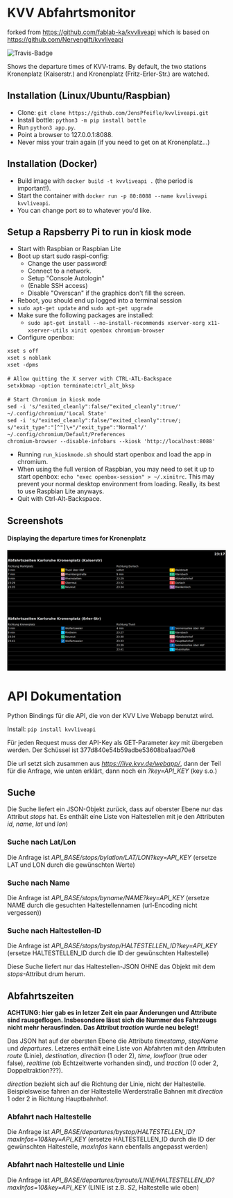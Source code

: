 # KVV Abfahrtsmonitor
forked from https://github.com/fablab-ka/kvvliveapi which is based on https://github.com/Nervengift/kvvliveapi

![Travis-Badge](https://travis-ci.com/JensPfeifle/kvvliveapi.svg?branch=master)

Shows the departure times of KVV-trams. By default, the two stations Kronenplatz (Kaiserstr.) and Kronenplatz (Fritz-Erler-Str.) are watched.

## Installation (Linux/Ubuntu/Raspbian)
* Clone: `git clone https://github.com/JensPfeifle/kvvliveapi.git`
* Install bottle: `python3 -m pip install bottle`
* Run `python3 app.py`.
* Point a browser to 127.0.0.1:8088.
* Never miss your train again (if you need to get on at Kronenplatz...)

## Installation (Docker)
* Build image with `docker build -t kvvliveapi .` (the period is important!).
* Start the container with `docker run -p 80:8088 --name kvvliveapi kvvliveapi`.
* You can change port `80` to whatever you'd like.

  
## Setup a Rapsberry Pi to run in kiosk mode
* Start with Raspbian or Raspbian Lite
* Boot up start sudo raspi-config:
    * Change the user password!
    * Connect to a network.
    * Setup "Console Autologin"
    * (Enable SSH access)
    * Disable "Overscan" if the graphics don't fill the screen.
* Reboot, you should end up logged into a terminal session
* `sudo apt-get update` and `sudo apt-get upgrade`
* Make sure the following packages are installed:
    * `sudo apt-get install --no-install-recommends xserver-xorg x11-xserver-utils xinit openbox chromium-browser`
* Configure openbox:
``` # Disable any form of screen saver / screen blanking / power management
xset s off
xset s noblank
xset -dpms

# Allow quitting the X server with CTRL-ATL-Backspace
setxkbmap -option terminate:ctrl_alt_bksp

# Start Chromium in kiosk mode
sed -i 's/"exited_cleanly":false/"exited_cleanly":true/' ~/.config/chromium/'Local State'
sed -i 's/"exited_cleanly":false/"exited_cleanly":true/; s/"exit_type":"[^"]\+"/"exit_type":"Normal"/' ~/.config/chromium/Default/Preferences
chromium-browser --disable-infobars --kiosk 'http://localhost:8088'
```
* Running `run_kioskmode.sh` should start openbox and load the app in chromium.
* When using the full version of Raspbian, you may need to set it up to start openbox: `echo "exec openbox-session" > ~/.xinitrc`. This may prevent your normal desktop environment from loading. Really, its best to use Raspbian Lite anyways.
* Quit with Ctrl-Alt-Backspace.

## Screenshots
#### Displaying the departure times for Kronenplatz
![kronenplatz](https://github.com/JensPfeifle/kvvliveapi/blob/develop/docs/kronenplatz.png)




# API Dokumentation

Python Bindings für die API, die von der KVV Live Webapp benutzt wird.

Install: `pip install kvvliveapi`


Für jeden Request muss der API-Key als GET-Parameter *key* mit übergeben werden. Der Schüssel ist 377d840e54b59adbe53608ba1aad70e8

Die url setzt sich zusammen aus *https://live.kvv.de/webapp/*, dann der Teil für die Anfrage, wie unten erklärt, dann noch ein *?key=API_KEY* (key s.o.)

## Suche

Die Suche liefert ein JSON-Objekt zurück, dass auf oberster Ebene nur das Attribut *stops* hat. Es enthält eine Liste von Haltestellen mit je den Attributen *id*, *name*, *lat* und *lon*)

### Suche nach Lat/Lon

Die Anfrage ist *API_BASE/stops/bylatlon/LAT/LON?key=API_KEY* (ersetze LAT und LON durch die gewünschten Werte)

### Suche nach Name

Die Anfrage ist *API_BASE/stops/byname/NAME?key=API_KEY* (ersetze NAME durch die gesuchten Haltestellennamen (url-Encoding nicht vergessen))

### Suche nach Haltestellen-ID

Die Anfrage ist *API_BASE/stops/bystop/HALTESTELLEN_ID?key=API_KEY* (ersetze HALTESTELLEN_ID durch die ID der gewünschten Haltestelle)

Diese Suche liefert nur das Haltestellen-JSON OHNE das Objekt mit dem *stops*-Attribut drum herum.


## Abfahrtszeiten

**ACHTUNG: hier gab es in letzer Zeit ein paar Änderungen und Attribute sind rausgeflogen. Insbesondere lässt sich die Nummer des Fahrzeugs nicht mehr herausfinden. Das Attribut *traction* wurde neu belegt!**

Das JSON hat auf der obersten Ebene die Attribute *timestamp*, *stopName* und *departures*. Letzeres enthält eine Liste von Abfahrten mit den Attributen *route* (Linie), *destination*, *direction* (1 oder 2), *time*, *lowfloor* (true oder false), *realtime* (ob Echtzeitwerte vorhanden sind), und *traction* (0 oder 2, Doppeltraktion???).

*direction* bezieht sich auf die Richtung der Linie, nicht der Haltestelle. Beispielsweise fahren an der Haltestelle Werderstraße Bahnen mit *direction*  1 oder 2 in Richtung Hauptbahnhof.

### Abfahrt nach Haltestelle

Die Anfrage ist *API_BASE/departures/bystop/HALTESTELLEN_ID?maxInfos=10&key=API_KEY* (ersetze HALTESTELLEN_ID durch die ID der gewünschten Haltestelle, *maxInfos* kann ebenfalls angepasst werden)

### Abfahrt nach Haltestelle und Linie

Die Anfrage ist *API_BASE/departures/byroute/LINIE/HALTESTELLEN_ID?maxInfos=10&key=API_KEY* (LINIE ist z.B. *S2*, Haltestelle wie oben)

